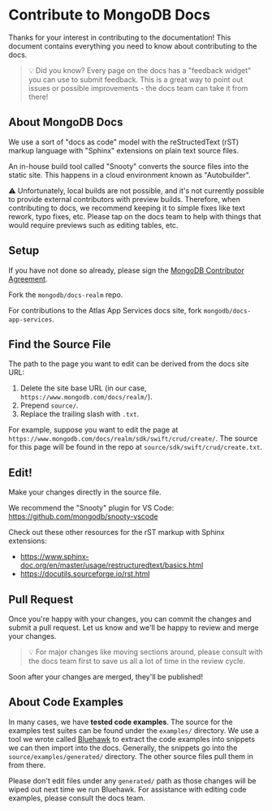 # Contribute to MongoDB Docs

Thanks for your interest in contributing to the documentation! This document
contains everything you need to know about contributing to the docs.

>💡 Did you know? Every page on the docs has a "feedback widget" you can use to submit feedback. This is a great way to point out issues or possible improvements - the docs team can take it from there!

## About MongoDB Docs

We use a sort of "docs as code" model with the reStructedText (rST) markup
language with "Sphinx" extensions on plain text source files.

An in-house build tool called "Snooty" converts the source files into the static
site. This happens in a cloud environment known as "Autobuilder".

⚠️ Unfortunately, local builds are not possible, and it's not currently possible
to provide external contributors with preview builds. Therefore, when
contributing to docs, we recommend keeping it to simple fixes like text rework,
typo fixes, etc. Please tap on the docs team to help with things that would
require previews such as editing tables, etc.

## Setup

If you have not done so already, please sign the [MongoDB Contributor
Agreement](https://www.mongodb.com/legal/contributor-agreement>).

Fork the `mongodb/docs-realm` repo.

For contributions to the Atlas App Services docs site, fork `mongodb/docs-app-services`.

## Find the Source File

The path to the page you want to edit can be derived from the docs site URL:

1. Delete the site base URL (in our case, `https://www.mongodb.com/docs/realm/`).
2. Prepend `source/`. 
3. Replace the trailing slash with `.txt`.

For example, suppose you want to edit the page at
`https://www.mongodb.com/docs/realm/sdk/swift/crud/create/`. The source for this
page will be found in the repo at `source/sdk/swift/crud/create.txt`.

## Edit!

Make your changes directly in the source file.

We recommend the "Snooty" plugin for VS Code: https://github.com/mongodb/snooty-vscode

Check out these other resources for the rST markup with Sphinx extensions:

- https://www.sphinx-doc.org/en/master/usage/restructuredtext/basics.html
- https://docutils.sourceforge.io/rst.html

## Pull Request

Once you're happy with your changes, you can commit the changes and submit a
pull request. Let us know and we'll be happy to review and merge your changes.

>💡 For major changes like moving sections around, please consult with the docs team
first to save us all a lot of time in the review cycle.

Soon after your changes are merged, they'll be published!

## About Code Examples

In many cases, we have **tested code examples**. The source for the examples
test suites can be found under the `examples/` directory. We use a tool we wrote
called [Bluehawk](https://github.com/mongodb-university/bluehawk) to extract the
code examples into snippets we can then import into the docs. Generally, the
snippets go into the `source/examples/generated/` directory. The other source
files pull them in from there.

Please don't edit files under any `generated/` path as those changes will be
wiped out next time we run Bluehawk. For assistance with editing code examples,
please consult the docs team.

